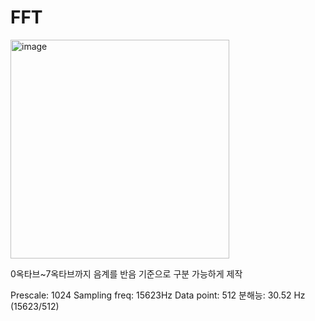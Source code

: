 # FFT


<img width="350" alt="image" src="https://user-images.githubusercontent.com/70309556/218379539-d2e55d0e-89b8-455a-a1a2-fb2bf2e871ba.png">



0옥타브~7옥타브까지 음계를 반음 기준으로 구분 가능하게 제작

Prescale: 1024
Sampling freq: 15623Hz
Data point: 512
분해능: 30.52 Hz (15623/512)
